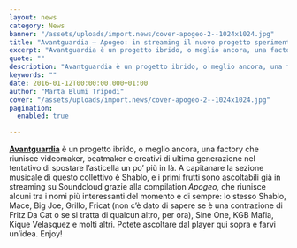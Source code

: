 ```yaml
---
layout: news
category: News
banner: "/assets/uploads/import.news/cover-apogeo-2--1024x1024.jpg"
title: "Avantguardia – Apogeo: in streaming il nuovo progetto sperimentale curato da Shablo"
excerpt: "Avantguardia è un progetto ibrido, o meglio ancora, una factory che riunisce videomaker, beatmaker e creativi di ultima generazione nel tentativo di spostare l’asticella un po’ più in là. A capitanare la sezione musicale di questo collettivo è Shablo, e i primi frutti sono ascoltabili già in streaming su Soundcloud grazie alla compilation Apogeo, che riunisce [&hellip"
quote: ""
description: "Avantguardia è un progetto ibrido, o meglio ancora, una factory che riunisce videomaker, beatmaker e creativi di ultima generazione nel tentativo di spostare l’asticella un po’ più in là. A capitanare la sezione musicale di questo collettivo è Shablo, e i primi frutti sono ascoltabili già in streaming su Soundcloud grazie alla compilation Apogeo, che riunisce [&hellip"
keywords: ""
date: 2016-01-12T00:00:00.000+01:00
author: "Marta Blumi Tripodi"
cover: "/assets/uploads/import.news/cover-apogeo-2--1024x1024.jpg"
pagination:
  enabled: true

---
```


[**Avantguardia**](https://www.facebook.com/avantguardialab/?fref=ts) è un progetto ibrido, o meglio ancora, una factory che riunisce videomaker, beatmaker e creativi di ultima generazione nel tentativo di spostare l’asticella un po’ più in là. A capitanare la sezione musicale di questo collettivo è Shablo, e i primi frutti sono ascoltabili già in streaming su Soundcloud grazie alla compilation _Apogeo_, che riunisce alcuni tra i nomi più interessanti del momento e di sempre: lo stesso Shablo, Mace, Big Joe, Grillo, Fricat (non c’è dato di sapere se è una contrazione di Fritz Da Cat o se si tratta di qualcun altro, per ora), Sine One, KGB Mafia, Kique Velasquez e molti altri. Potete ascoltare dal player qui sopra e farvi un’idea. Enjoy!